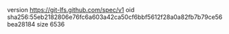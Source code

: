 version https://git-lfs.github.com/spec/v1
oid sha256:55eb2182806e76fc6a603a42ca50cf6bbf5612f28a0a82fb7b79ce56bea28184
size 6536
